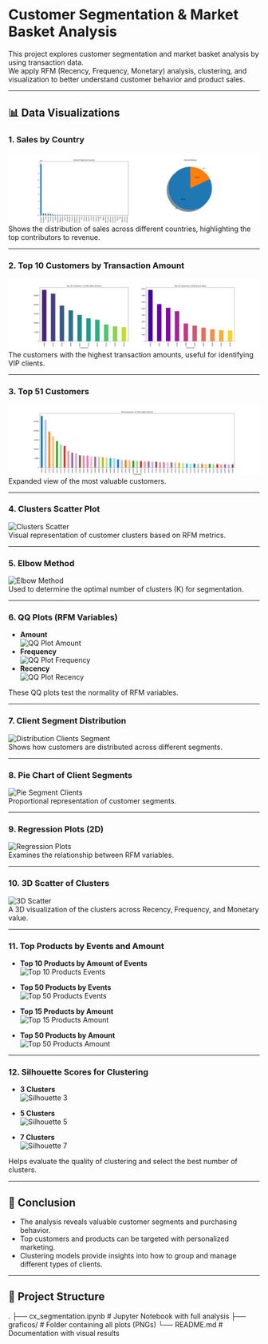 # Customer Segmentation & Market Basket Analysis

This project explores customer segmentation and market basket analysis by using transaction data.  
We apply RFM (Recency, Frequency, Monetary) analysis, clustering, and visualization to better understand customer behavior and product sales.

---

## 📊 Data Visualizations

### 1. Sales by Country
![Sales by Country](https://raw.githubusercontent.com/LuisBuruato/Market-Basket-Analysis-/main/graficos/sales_by_country.png)  
Shows the distribution of sales across different countries, highlighting the top contributors to revenue.

---

### 2. Top 10 Customers by Transaction Amount
![Top 10 Customers](https://raw.githubusercontent.com/LuisBuruato/Market-Basket-Analysis-/main/graficos/top10_customers_amount_events.png)  
The customers with the highest transaction amounts, useful for identifying VIP clients.

---

### 3. Top 51 Customers
![Top 51 Customers](https://raw.githubusercontent.com/LuisBuruato/Market-Basket-Analysis-/main/graficos/top51_customers.png)  
Expanded view of the most valuable customers.

---

### 4. Clusters Scatter Plot
![Clusters Scatter](https://raw.githubusercontent.com/LuisBuruato/Market-Basket-Analysis-/main/graficos/clusters_scatter.png)  
Visual representation of customer clusters based on RFM metrics.

---

### 5. Elbow Method
![Elbow Method](https://raw.githubusercontent.com/LuisBuruato/Market-Basket-Analysis-/main/graficos/elbow_method.png)  
Used to determine the optimal number of clusters (K) for segmentation.

---

### 6. QQ Plots (RFM Variables)
- **Amount**  
![QQ Plot Amount](https://raw.githubusercontent.com/LuisBuruato/Market-Basket-Analysis-/main/graficos/QQ_plot_Amount.png)  
- **Frequency**  
![QQ Plot Frequency](https://raw.githubusercontent.com/LuisBuruato/Market-Basket-Analysis-/main/graficos/QQ_plot_Frequency.png)  
- **Recency**  
![QQ Plot Recency](https://raw.githubusercontent.com/LuisBuruato/Market-Basket-Analysis-/main/graficos/QQ_plot_Recency.png)  

These QQ plots test the normality of RFM variables.

---

### 7. Client Segment Distribution
![Distribution Clients Segment](https://raw.githubusercontent.com/LuisBuruato/Market-Basket-Analysis-/main/graficos/distribution_clients_segment.png)  
Shows how customers are distributed across different segments.

---

### 8. Pie Chart of Client Segments
![Pie Segment Clients](https://raw.githubusercontent.com/LuisBuruato/Market-Basket-Analysis-/main/graficos/pie_segment_clients.png)  
Proportional representation of customer segments.

---

### 9. Regression Plots (2D)
![Regression Plots](https://raw.githubusercontent.com/LuisBuruato/Market-Basket-Analysis-/main/graficos/regplots_2D.png)  
Examines the relationship between RFM variables.

---

### 10. 3D Scatter of Clusters
![3D Scatter](https://raw.githubusercontent.com/LuisBuruato/Market-Basket-Analysis-/main/graficos/scatter3D.png)  
A 3D visualization of the clusters across Recency, Frequency, and Monetary value.

---

### 11. Top Products by Events and Amount
- **Top 10 Products by Amount of Events**  
![Top 10 Products Events](https://raw.githubusercontent.com/LuisBuruato/Market-Basket-Analysis-/main/graficos/top10_products_amount_events.png)  

- **Top 50 Products by Events**  
![Top 50 Products Events](https://raw.githubusercontent.com/LuisBuruato/Market-Basket-Analysis-/main/graficos/top50_products_events.png)  

- **Top 15 Products by Amount**  
![Top 15 Products Amount](https://raw.githubusercontent.com/LuisBuruato/Market-Basket-Analysis-/main/graficos/top_15_products_amount.png)  

- **Top 50 Products by Amount**  
![Top 50 Products Amount](https://raw.githubusercontent.com/LuisBuruato/Market-Basket-Analysis-/main/graficos/top_50_products_amount.png)  

---

### 12. Silhouette Scores for Clustering
- **3 Clusters**  
![Silhouette 3](https://raw.githubusercontent.com/LuisBuruato/Market-Basket-Analysis-/main/graficos/silhouette_3_clusters.png)  

- **5 Clusters**  
![Silhouette 5](https://raw.githubusercontent.com/LuisBuruato/Market-Basket-Analysis-/main/graficos/silhouette_5_clusters.png)  

- **7 Clusters**  
![Silhouette 7](https://raw.githubusercontent.com/LuisBuruato/Market-Basket-Analysis-/main/graficos/silhouette_7_clusters.png)  

Helps evaluate the quality of clustering and select the best number of clusters.

---

## 🚀 Conclusion
- The analysis reveals valuable customer segments and purchasing behavior.  
- Top customers and products can be targeted with personalized marketing.  
- Clustering models provide insights into how to group and manage different types of clients.  

---

## 📂 Project Structure
.
├── cx_segmentation.ipynb # Jupyter Notebook with full analysis
├── graficos/ # Folder containing all plots (PNGs)
└── README.md # Documentation with visual results

